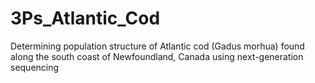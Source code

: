 # 3Ps_Atlantic_Cod
Determining population structure of Atlantic cod (Gadus morhua) found along the south coast of Newfoundland, Canada using next-generation sequencing 
